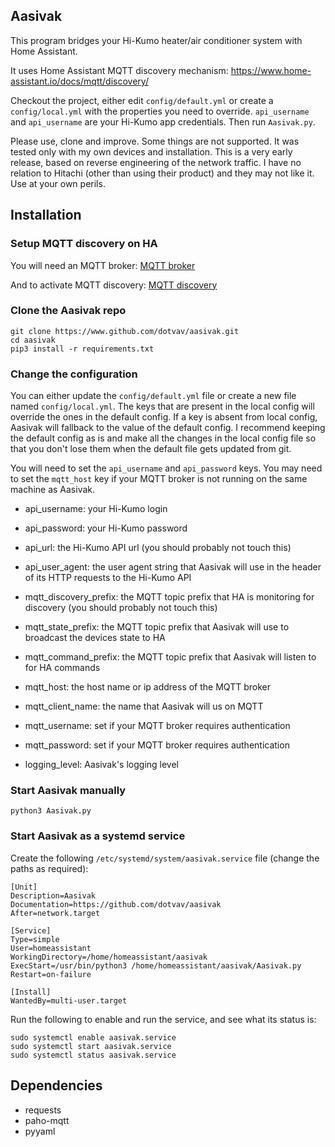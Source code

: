## Aasivak

This program bridges your Hi-Kumo heater/air conditioner system with Home Assistant.

It uses Home Assistant MQTT discovery mechanism: https://www.home-assistant.io/docs/mqtt/discovery/ 

Checkout the project, either edit ```config/default.yml``` or create a ```config/local.yml``` with the properties you need to override. ```api_username``` and ```api_username``` are your Hi-Kumo app credentials. Then run ```Aasivak.py```.

Please use, clone and improve. Some things are not supported. It was tested only with my own devices and installation. This is a very early release, based on reverse engineering of the network traffic. I have no relation to Hitachi (other than using their product) and they may not like it. Use at your own perils.

## Installation

### Setup MQTT discovery on HA
You will need an MQTT broker: [MQTT broker](https://www.home-assistant.io/docs/mqtt/broker/)

And to activate MQTT discovery: [MQTT discovery](https://www.home-assistant.io/docs/mqtt/discovery/)

### Clone the Aasivak repo
```
git clone https://www.github.com/dotvav/aasivak.git
cd aasivak
pip3 install -r requirements.txt
```

### Change the configuration
You can either update the ```config/default.yml``` file or create a new file named ```config/local.yml```. The keys that are present in the local config will override the ones in the default config. If a key is absent from local config, Aasivak will fallback to the value of the default config. I recommend keeping the default config as is and make all the changes in the local config file so that you don't lose them when the default file gets updated from git.

You will need to set the ```api_username``` and ```api_password``` keys. You may need to set the ```mqtt_host``` key if your MQTT broker is not running on the same machine as Aasivak. 

* api_username: your Hi-Kumo login
* api_password: your Hi-Kumo password
* api_url: the Hi-Kumo API url (you should probably not touch this)
* api_user_agent: the user agent string that Aasivak will use in the header of its HTTP requests to the Hi-Kumo API

* mqtt_discovery_prefix: the MQTT topic prefix that HA is monitoring for discovery (you should probably not touch this) 
* mqtt_state_prefix: the MQTT topic prefix that Aasivak will use to broadcast the devices state to HA
* mqtt_command_prefix: the MQTT topic prefix that Aasivak will listen to for HA commands
* mqtt_host: the host name or ip address of the MQTT broker
* mqtt_client_name: the name that Aasivak will us on MQTT
* mqtt_username: set if your MQTT broker requires authentication
* mqtt_password: set if your MQTT broker requires authentication

* logging_level: Aasivak's logging level

### Start Aasivak manually
```
python3 Aasivak.py
```

### Start Aasivak as a systemd service
Create the following ```/etc/systemd/system/aasivak.service``` file (change the paths as required):

```
[Unit]
Description=Aasivak
Documentation=https://github.com/dotvav/aasivak
After=network.target

[Service]
Type=simple
User=homeassistant
WorkingDirectory=/home/homeassistant/aasivak
ExecStart=/usr/bin/python3 /home/homeassistant/aasivak/Aasivak.py
Restart=on-failure

[Install]
WantedBy=multi-user.target
```

Run the following to enable and run the service, and see what its status is:
```
sudo systemctl enable aasivak.service
sudo systemctl start aasivak.service
sudo systemctl status aasivak.service
```

## Dependencies

- requests
- paho-mqtt
- pyyaml



